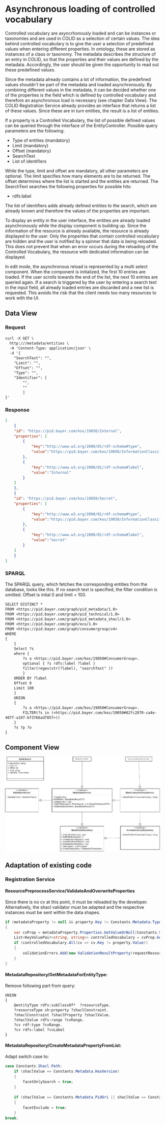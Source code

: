 # Asynchronous loading of controlled vocabulary

Controlled vocabulary are asyncrhonously loaded and can be instances or taxonomies and are used in COLID as a selection of certain values. 
The idea behind controlled vocabulary is to give the user a selection of predefined values when entering different properties. In ontology, these are stored as instances of a class or taxonomy. The metadata describes the structure of an entry in COLID, so that the properties and their values are defined by the metadata. Accordingly, the user should be given the opportunity to read out these predefined values. 

Since the metadata already contains a lot of information, the predefined values shouldn't be part of the metadata and loaded asynchronously. By combining different values in the metadata, it can be decided whether one of the properties is the field which is defined by controlled vocabulary and therefore an asynchronous load is necessary (see chapter Data View). The COLID Registration Service already provides an interface that returns a list of these values. Since these are in turn entities, the result is a list of entities.

If a property is a Controlled Vocabulary, the list of possible defined values can be queried through the interface of the EntityController. Possible query parameters are the following:

* Type of entities (mandatory)
* Limit (mandatory)
* Offset (mandatory)
* SearchText
* List of identifiers

While the type, limit and offset are mandatory, all other parameters are optional. The limit specifies how many elements are to be returned. The offset determines where the list is started and the entities are returned. The SearchText searches the following properties for possible hits:

* rdfs:label

The list of identifiers adds already defined entities to the search, which are already known and therefore the values of the properties are important. 

To display an entity in the user interface, the entities are already loaded asynchronously while the display component is building up. Since the information of the resource is already available, the resource is already displayed to the user. Only the properties that contain controlled vocabulary are hidden and the user is notified by a spinner that data is being reloaded. This does not prevent that when an error occurs during the reloading of the Controlled Vocabulary, the resource with dedicated information can be displayed. 

In edit mode, the asynchronous reload is represented by a multi select component. When the component is initialized, the first 10 entries are loaded. If the user scrolls towards the end of the list, the next 10 entries are queried again. If a search is triggered by the user by entering a search text in the input field, all already loaded entries are discarded and a new list is requested. This avoids the risk that the client needs too many resources to work with the UI. 

## Data View

### Request

``` curl
curl -X GET \
  http:///metadata/entities \
  -H 'Content-Type: application/json' \
  -d '{
	"SearchText": "",
	"Limit": "",
	"Offset": "",
	"Type": "",
	"Identifier": [
		"",
		""
		]
}'
```

### Response 

```json
[
    {
    "id": "https://pid.bayer.com/kos/19050/Internal",
    "properties": [
        {
            "key":"http://www.w3.org/2000/01/rdf-schema#type",
            "value":"https://pid.bayer.com/kos/19050/InformationClassification"
        },
        {
            "key":"http://www.w3.org/2000/01/rdf-schema#label",
            "value":"Internal"
        }
    ]
    },
    {
    "id": "https://pid.bayer.com/kos/19050/Secret",
    "properties": [
        {
            "key":"http://www.w3.org/2000/01/rdf-schema#type",
            "value":"https://pid.bayer.com/kos/19050/InformationClassification"
        },
        {
            "key":"http://www.w3.org/2000/01/rdf-schema#label",
            "value":"Secret"
        }
    ]
    }
]
```

### SPARQL
The SPARQL query, which fetches the corresponding entities from the database, looks like this. If no search text is specified, the filter condition is omitted. Offset is intial 0 and limit = 100.

``` sparql
SELECT DISTINCT *
FROM <https://pid.bayer.com/graph/pid_metadata/1.0>
FROM <https://pid.bayer.com/graph/pid_technical/1.0>
FROM <https://pid.bayer.com/graph/pid_metadata_shacl/1.0>
FROM <https://pid.bayer.com/graph/eco/1.0>
FROM <https://pid.bayer.com/graph/consumergroup/v4>
WHERE
{
    {
    Select ?s 
    where { 
        ?s a <https://pid.bayer.com/kos/19050#ConsumerGroup>. 
        optional { ?s rdfs:label ?label }
        filter(regex(str(?label), "searchText" ))
        }
    ORDER BY ?label
    Offset 0
    Limit 100
    } 
    UNION 
    { 
        ?s a <https://pid.bayer.com/kos/19050#ConsumerGroup>. 
        FILTER(?s in (<https://pid.bayer.com/kos/19050#82fc2870-ca4e-407f-a197-bf3766ad785f>)) 
    }
    ?s ?p ?o
}
```

## Component View

![](assets/controlled_vocabulary/controlled_vocabulary.jpg)

## Adaptation of existing code
### Registration Service

#### ResourcePreprocessService/ValidateAndOverwriteProperties

Since there is no cv at this point, it must be reloaded by the developer. Alternatively, the shacl validator must be adapted and the respective instances must be sent within the data shapes. 

``` c#
if (metadataProperty != null && property.Key != Constants.Metadata.Type && metadataProperty.Properties.GetValueOrNull(Constants.Shacl.ControlledVocabulary) != null && metadataProperty.Properties.GetValueOrNull(Constants.Shacl.NodeKind) == Constants.Shacl.IRI && metadataProperty.GetMetadataPropertyGroup()?.Key != Constants.Resource.Group.LinkTypes)
{
    var cvProp = metadataProperty.Properties.GetValueOrNull(Constants.Shacl.ControlledVocabulary);
    List<KeyValuePair<string, string>> controlledVocabulary = cvProp.GetType() == typeof(JArray) ? cvProp.ToObject<List<KeyValuePair<string, string>>>() : cvProp;
    if (controlledVocabulary.All(cv => cv.Key != property.Value))
    {
        validationErrors.Add(new ValidationResultProperty(requestResource.Id, property.Key, $"Given string is not a controlled vocabulary: {property.Value}", true));
    }
}
```

#### MetadataRepository/GetMetadataForEntityType:

Remove following part from query:

``` sparql
UNION
{
    @entityType rdfs:subClassOf*  ?resourceType.
    ?resourceType sh:property ?shaclConstraint.
    ?shaclConstraint ?shaclProperty ?shaclValue.
    ?shaclValue rdfs:range ?cvRange.
    ?cv rdf:type ?cvRange.
    ?cv rdfs:label ?cvLabel
}                    
```

#### MetadataRepository/CreateMetadataPropertyFromList:

Adapt switch case to:

``` c#
case Constants.Shacl.Path:
    if (shaclValue == Constants.Metadata.HasVersion)
    {
        facetOnlySearch = true;
    }

    if (shaclValue == Constants.Metadata.PidUri || shaclValue == Constants.Metadata.BaseUri || shaclValue == Constants.Metadata.HasEntryLifecycleStatus)
    {
        facetExclude = true;
    }
break;
```
